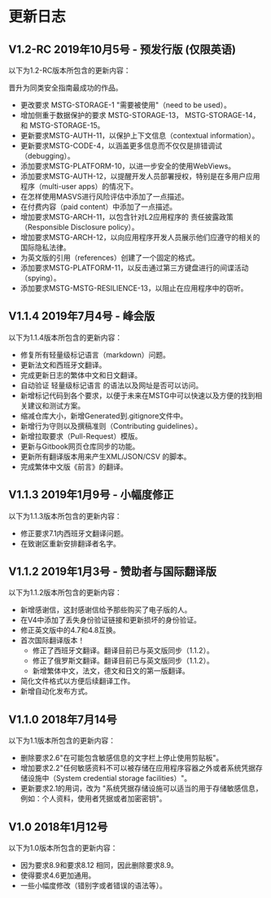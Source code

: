# 更新日志

## V1.2-RC 2019年10月5号 - 预发行版 (仅限英语)

以下为1.2-RC版本所包含的更新内容：

晋升为同类安全指南最成功的作品。

- 更改要求 MSTG-STORAGE-1 "需要被使用"（need to be used）。
- 增加侧重于数据保护的要求 MSTG-STORAGE-13， MSTG-STORAGE-14， 和 MSTG-STORAGE-15。
- 更新要求MSTG-AUTH-11，以保护上下文信息（contextual information）。
- 更新要求MSTG-CODE-4，以涵盖更多信息而不仅仅是排错调试（debugging）。
- 添加要求MSTG-PLATFORM-10，以进一步安全的使用WebViews。
- 添加要求MSTG-AUTH-12，以提醒开发人员部署授权，特别是在多用户应用程序（multi-user apps）的情况下。
- 在怎样使用MASVS进行风险评估中添加了一点描述。
- 在付费内容（paid content）中添加了一点描述。
- 增加要求MSTG-ARCH-11，以包含针对L2应用程序的 责任披露政策（Responsible Disclosure policy）。
- 增加要求MSTG-ARCH-12，以向应用程序开发人员展示他们应遵守的相关的国际隐私法律。
- 为英文版的引用（references）创建了一个固定的格式。
- 添加要求MSTG-PLATFORM-11，以反击通过第三方键盘进行的间谍活动（spying）。
- 添加要求MSTG-MSTG-RESILIENCE-13，以阻止在应用程序中的窃听。

## V1.1.4 2019年7月4号 - 峰会版

以下为1.1.4版本所包含的更新内容：

- 修复所有轻量级标记语言（markdown）问题。
- 更新法文和西班牙文翻译。
- 完成更新日志的繁体中文和日文翻译。
- 自动验证 轻量级标记语言 的语法以及网址是否可以访问。
- 新增标记代码到各个要求，以便于未来在MSTG中可以快速以及方便的找到相关建议和测试方案。
- 缩减仓库大小，新增Generated到.gitignore文件中。
- 新增行为守则以及撰稿准则（Contributing guidelines）。
- 新增拉取要求（Pull-Request）模版。
- 更新与Gitbook网页仓库同步的功能。
- 更新所有翻译版本用来产生XML/JSON/CSV 的脚本。
- 完成繁体中文版《前言》的翻译。

## V1.1.3 2019年1月9号 - 小幅度修正

以下为1.1.3版本所包含的更新内容：

- 修正要求7.1内西班牙文翻译问题。
- 在致谢区重新安排翻译者名字。

## V1.1.2 2019年1月3号 - 赞助者与国际翻译版

以下为1.1.2版本所包含的更新内容：

- 新增感谢信，这封感谢信给予那些购买了电子版的人。
- 在V4中添加了丢失身份验证链接和更新损坏的身份验证。
- 修正英文版中的4.7和4.8互换。
- 首次国际翻译版本！
  - 修正了西班牙文翻译。翻译目前已与英文版同步（1.1.2）。
  - 修正了俄罗斯文翻译。翻译目前已与英文版同步（1.1.2）。
  - 新增繁体中文，法文，德文和日文的第一版翻译。
- 简化文件格式以方便后续翻译工作。
- 新增自动化发布方式。

## V1.1.0 2018年7月14号

以下为1.1版本所包含的更新内容：

- 删除要求2.6"在可能包含敏感信息的文字栏上停止使用剪贴板"。
- 增加要求2.2"任何敏感资料不可以被存储在应用程序容器之外或者系统凭据存储设施中（System credential storage facilities）"。
- 更新要求2.1的用词，改为 "系统凭据存储设施可以适当的用于存储敏感信息，例如：个人资料，使用者凭据或者加密密钥"。

## V1.0 2018年1月12号

以下为1.0版本所包含的更新内容：

- 因为要求8.9和要求8.12 相同，因此删除要求8.9。
- 使得要求4.6更加通用。
- 一些小幅度修改（错别字或者错误的语法等）。
